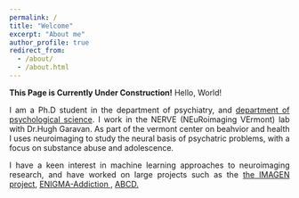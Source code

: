 ```yaml
---
permalink: /
title: "Welcome"
excerpt: "About me"
author_profile: true
redirect_from: 
  - /about/
  - /about.html
---
```

**This Page is Currently Under Construction!**
Hello, World!


<div style="text-align: justify">
I am a Ph.D student in the department of psychiatry, and <a href="https://www.uvm.edu/cas/psychology">department of psychological
science</a>. I work in the NERVE (NEuRoimaging VErmont) lab with Dr.Hugh Garavan. As part of the
<ahref="http://www.med.uvm.edu/behaviorandhealth/home">vermont center on beahvior and health</a> I uses neuroimaging to study the neural
basis of psychatric problems, with a focus on substance abuse and adolescence.

I have a keen interest in machine learning approaches to neuroimaging research, and have worked on large projects such as the
<a href="www.imagen-europe.com">the IMAGEN project</a>, <a href="http://enigma.ini.usc.edu/ongoing/enigma-addiction-working-group/">ENIGMA-Addiction </a>, <a href="https://abcdstudy.org">ABCD.</a></div>
